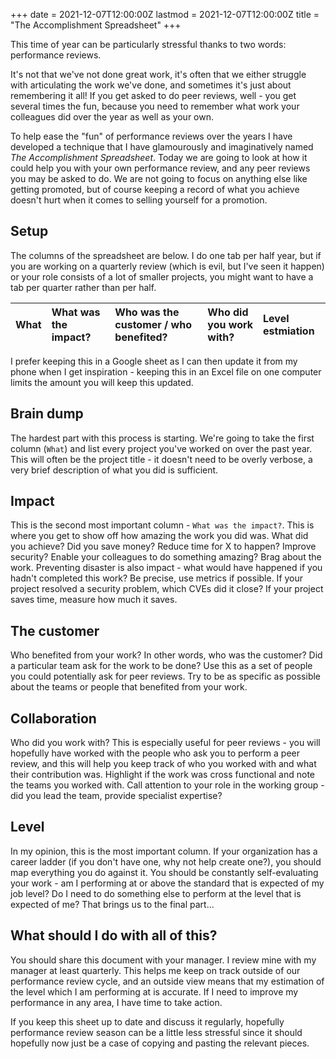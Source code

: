 +++
date = 2021-12-07T12:00:00Z
lastmod = 2021-12-07T12:00:00Z
title = "The Accomplishment Spreadsheet"
+++

This time of year can be particularly stressful thanks to two words: performance reviews.

It's not that we've not done great work, it's often that we either struggle with articulating the work we've done, and sometimes it's just about remembering it all! If you get asked to do peer reviews, well - you get several times the fun, because you need to remember what work your colleagues did over the year as well as your own.

To help ease the "fun" of performance reviews over the years I have developed a technique that I have glamourously and imaginatively named _The Accomplishment Spreadsheet_. Today we are going to look at how it could help you with your own performance review, and any peer reviews you may be asked to do. We are not going to focus on anything else like getting promoted, but of course keeping a record of what you achieve doesn't hurt when it comes to selling yourself for a promotion.

## Setup

The columns of the spreadsheet are below. I do one tab per half year, but if you are working on a quarterly review (which is evil, but I've seen it happen) or your role consists of a lot of smaller projects, you might want to have a tab per quarter rather than per half.

| What | What was the impact? | Who was the customer / who benefited? | Who did you work with? | Level estmiation |
| :--- | :------------------- | :------------------------------------ | :--------------------- | :--------------- |


I prefer keeping this in a Google sheet as I can then update it from my phone when I get inspiration - keeping this in an Excel file on one computer limits the amount you will keep this updated.

## Brain dump

The hardest part with this process is starting. We're going to take the first column (`What`) and list every project you've worked on over the past year. This will often be the project title - it doesn't need to be overly verbose, a very brief description of what you did is sufficient.

## Impact

This is the second most important column - `What was the impact?`. This is where you get to show off how amazing the work you did was. What did you achieve? Did you save money? Reduce time for X to happen? Improve security? Enable your colleagues to do something amazing? Brag about the work. Preventing disaster is also impact - what would have happened if you hadn't completed this work? Be precise, use metrics if possible. If your project resolved a security problem, which CVEs did it close? If your project saves time, measure how much it saves.

## The customer

Who benefited from your work? In other words, who was the customer? Did a particular team ask for the work to be done? Use this as a set of people you could potentially ask for peer reviews. Try to be as specific as possible about the teams or people that benefited from your work.

## Collaboration

Who did you work with? This is especially useful for peer reviews - you will hopefully have worked with the people who ask you to perform a peer review, and this will help you keep track of who you worked with and what their contribution was. Highlight if the work was cross functional and note the teams you worked with. Call attention to your role in the working group - did you lead the team, provide specialist expertise?

## Level

In my opinion, this is the most important column. If your organization has a career ladder (if you don't have one, why not help create one?), you should map everything you do against it. You should be constantly self-evaluating your work - am I performing at or above the standard that is expected of my job level? Do I need to do something else to perform at the level that is expected of me? That brings us to the final part...

## What should I do with all of this?

You should share this document with your manager. I review mine with my manager at least quarterly. This helps me keep on track outside of our performance review cycle, and an outside view means that my estimation of the level which I am performing at is accurate. If I need to improve my performance in any area, I have time to take action.

If you keep this sheet up to date and discuss it regularly, hopefully performance review season can be a little less stressful since it should hopefully now just be a case of copying and pasting the relevant pieces.
